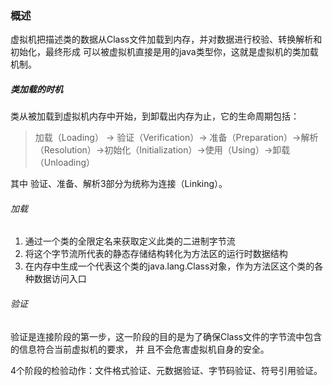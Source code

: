 ### 概述
虚拟机把描述类的数据从Class文件加载到内存，并对数据进行校验、转换解析和初始化，最终形成
可以被虚拟机直接是用的java类型你，这就是虚拟机的类加载机制。

##### 类加载的时机
类从被加载到虚拟机内存中开始，到卸载出内存为止，它的生命周期包括：
> 加载（Loading） -> 验证（Verification）->
> 准备（Preparation）->解析（Resolution）->初始化（Initialization）->使用（Using）->卸载（Unloading）


其中 验证、准备、解析3部分为统称为连接（Linking）。

###### 加载
1. 通过一个类的全限定名来获取定义此类的二进制字节流
2. 将这个字节流所代表的静态存储结构转化为方法区的运行时数据结构
3. 在内存中生成一个代表这个类的java.lang.Class对象，作为方法区这个类的各种数据访问入口
###### 验证
验证是连接阶段的第一步，这一阶段的目的是为了确保Class文件的字节流中包含的信息符合当前虚拟机的要求，
并 且不会危害虚拟机自身的安全。 

4个阶段的检验动作：文件格式验证、元数据验证、字节码验证、符号引用验证。

 